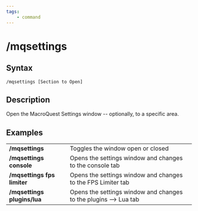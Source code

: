 ```yaml
---
tags:
    - command
---
```

# /mqsettings

## Syntax

```eqcommand
/mqsettings [Section to Open]
```

## Description

Open the MacroQuest Settings window -- optionally, to a specific area.

## Examples

|  |  |
| :--- | :--- |
| **/mqsettings** | Toggles the window open or closed |
| **/mqsettings console** | Opens the settings window and changes to the console tab |
| **/mqsettings fps limiter** | Opens the settings window and changes to the FPS Limiter tab |
| **/mqsettings plugins/lua** | Opens the settings window and changes to the plugins --> Lua tab |
